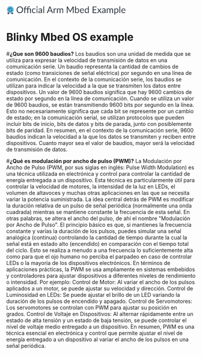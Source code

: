 ![](./resources/official_armmbed_example_badge.png)
# Blinky Mbed OS example

#**¿Que son 9600 baudios?**
Los baudios son una unidad de medida que se utiliza para expresar la velocidad de transmisión de datos en una comunicación serie. Un baudio representa la cantidad de cambios de estado (como transiciones de señal eléctrica) por segundo en una línea de comunicación.
En el contexto de la comunicación serie, los baudios se utilizan para indicar la velocidad a la que se transmiten los datos entre dispositivos. Un valor de 9600 baudios significa que hay 9600 cambios de estado por segundo en la línea de comunicación.
Cuando se utiliza un valor de 9600 baudios, se están transmitiendo 9600 bits por segundo en la línea. Esto no necesariamente significa que cada bit se represente por un cambio de estado; en la comunicación serial, se utilizan protocolos que pueden incluir bits de inicio, bits de datos y bits de parada, junto con posiblemente bits de paridad.
En resumen, en el contexto de la comunicación serie, 9600 baudios indican la velocidad a la que los datos se transmiten y reciben entre dispositivos. Cuanto mayor sea el valor de baudios, mayor será la velocidad de transmisión de datos.

#**¿Qué es modulación por ancho de pulso (PWM)?**
La Modulación por Ancho de Pulso (PWM, por sus siglas en inglés: Pulse Width Modulation) es una técnica utilizada en electrónica y control para controlar la cantidad de energía entregada a un dispositivo. Esta técnica es particularmente útil para controlar la velocidad de motores, la intensidad de la luz en LEDs, el volumen de altavoces y muchas otras aplicaciones en las que se necesita variar la potencia suministrada.
La idea central detrás de PWM es modificar la duración relativa de un pulso de señal periódica (normalmente una onda cuadrada) mientras se mantiene constante la frecuencia de esta señal. En otras palabras, se altera el ancho del pulso, de ahí el nombre "Modulación por Ancho de Pulso".
El principio básico es que, si mantienes la frecuencia constante y varías la duración de los pulsos, puedes simular una señal analógica (continua) controlando la cantidad de tiempo durante la cual la señal está en estado alto (encendido) en comparación con el tiempo total del ciclo. Esto se realiza a menudo a una frecuencia lo suficientemente alta como para que el ojo humano no perciba el parpadeo en caso de controlar LEDs o la mayoría de los dispositivos electrónicos.
En términos de aplicaciones prácticas, la PWM se usa ampliamente en sistemas embebidos y controladores para ajustar dispositivos a diferentes niveles de rendimiento o intensidad. Por ejemplo:
Control de Motor: Al variar el ancho de los pulsos aplicados a un motor, se puede ajustar su velocidad y dirección.
Control de Luminosidad en LEDs: Se puede ajustar el brillo de un LED variando la duración de los pulsos de encendido y apagado.
Control de Servomotores: Los servomotores se controlan con PWM para ajustar su posición en grados.
Control de Voltaje en Dispositivos: Al alternar rápidamente entre un estado de alta tensión y un estado de baja tensión, se puede controlar el nivel de voltaje medio entregado a un dispositivo.
En resumen, PWM es una técnica esencial en electrónica y control que permite ajustar el nivel de energía entregado a un dispositivo al variar el ancho de los pulsos en una señal periódica.
